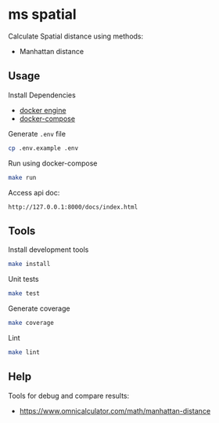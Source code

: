 # ms spatial

Calculate Spatial distance using methods:
 * Manhattan distance 

## Usage

Install Dependencies

* [docker engine](https://docs.docker.com/engine/install/ubuntu/)
* [docker-compose](https://docs.docker.com/compose/install/) 

Generate `.env` file
```bash
cp .env.example .env
```
Run using docker-compose
```bash
make run
```

Access api doc:
```
http://127.0.0.1:8000/docs/index.html
```

## Tools
Install development tools
```bash
make install
```

Unit tests
```bash
make test
```

Generate coverage
```bash
make coverage
```

Lint
```bash
make lint
```

## Help

Tools for debug and compare results:
 * https://www.omnicalculator.com/math/manhattan-distance